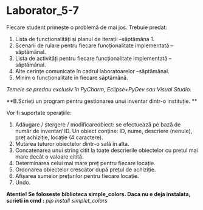 # Laborator_5-7

Fiecare student primește o problemă de mai jos. Trebuie predat:
  1. Lista de funcționalități și planul de iterații –săptămâna 1.
  2. Scenarii de rulare pentru fiecare funcționalitate implementată –săptămânal.
  3. Lista de activități pentru fiecare funcționalitate implementată –săptămânal.
  4. Alte cerințe comunicate în cadrul laboratoarelor –săptămânal. 
  5. Minim o funcționalitate în fiecare săptămână.

*Temele se predau exclusiv în PyCharm, Eclipse+PyDev sau Visual Studio.*


**B.Scrieți un program pentru gestionarea unui inventar  dintr-o instituție.  **

Vor  fi  suportate operațiile:

1. Adăugare / ștergere / modificareobiect: se efectuează pe bază de număr de inventar/ ID. Un obiect conține: ID, nume, descriere (nenule), preț achiziție, locație (4 caractere). 
2. Mutarea tuturor obiectelor dintr-o sală în alta.
3. Concatenarea unui string citit la toate descrierile obiectelor cu prețul mai mare decât o valoare citită.
4. Determinarea celui mai mare preț pentru fiecare locație.
5. Ordonarea obiectelor crescător după prețul de achiziție.
6. Afișarea sumelor prețurilor pentru fiecare locație.
7. Undo.

**Atentie! Se foloseste biblioteca simple_colors. 
Daca nu e deja instalata, scrieti in cmd :**
        *pip install simplet_colors* 
